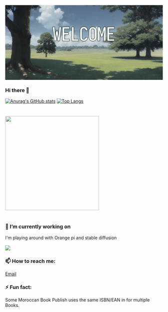 
 <img align="center"  src="2.png" />

### Hi there 👋



[![Anurag's GitHub stats](https://github-readme-stats.vercel.app/api?username=sinnate&theme=dracula)](https://github.com/anuraghazra/github-readme-stats)
  [![Top Langs](https://github-readme-stats.vercel.app/api/top-langs/?username=sinnate&langs_count=12&theme=dracula)](https://github.com/anuraghazra/github-readme-stats)


#

<a href="https://wakatime.com/@sinnate">
 <img width="300px" height="300px" src="https://wakatime.com/share/@sinnate/74c660d5-07bc-41b9-b59a-13c70dc7f334.png" /></a>
 </a>
</p>

#

### 🔭 I’m currently working on 

  I'm playing around with Orange pi and stable diffusion
  
 <a href="https://github.com/sinnate/orange-pi-5-stable-diffusion-webui">
  <img align="center" src="https://github-readme-stats.vercel.app/api/pin/?username=sinnate&repo=orange-pi-5-stable-diffusion-webui" />
</a>



 ### 📫 How to reach me: 
 
 <a href="mailto:contact@sinnate.dev">Email</a>

 ### ⚡ Fun fact:
 Some Moroccan Book Publish uses the same ISBN/EAN in for multiple Books.

